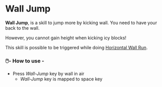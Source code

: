 # Wall Jump

**Wall Jump**, is a skill to jump more by kicking wall. You need to have your back to the wall.

However, you cannot gain height when kicking icy blocks!

This skill is possible to be triggered while doing [Horizontal Wall Run](h_wall_run.md).

### 🖱️- How to use -

- Press *Wall-Jump* key by wall in air
    - *Wall-Jump* key is mapped to space key
